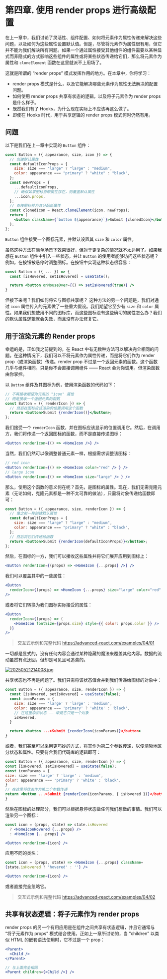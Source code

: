 # 第四章. 使用 render props 进行高级配置

在上一章中，我们讨论了灵活性、组件配置、如何将元素作为属性传递来解决这些问题，以及如何为这些属性设置默认值。但是，尽管将元素作为属性很有用，但它并不能为我们解决所有问题。如果一个通过属性接受其他组件的组件需要以某种显式而非隐式的方式影响这些组件的属性或将某些状态传递给它们，那么将元素作为属性和 `cloneElement` 函数在这里就派不上用场了。

这就是所谓的 “render props” 模式发挥作用的地方。在本章中，你将学习：

- render props 模式是什么，以及它能解决哪些元素作为属性无法解决的配置问题。
- 如何使用 render props 共享有状态的逻辑，以及将子元素作为 render props 是什么样子。
- 既然我们有了 Hooks，为什么现在实际上不应该再这么做了。
- 即使在 Hooks 时代，用于共享逻辑的 render props 模式何时仍然有用。

## 问题

以下是我们在上一章中实现的 `Button` 组件：

```jsx
const Button = ({ appearance, size, icon }) => {
  // 创建默认属性
  const defaultIconProps = {
    size: size === "large" ? "large" : "medium",
    color: appearance === "primary" ? "white" : "black",
  };
  const newProps = {
    ...defaultIconProps,
    // 确保如果图标自带属性存在，则覆盖默认属性
    ...icon.props,
  };
  // 克隆图标并为其分配新属性
  const clonedIcon = React.cloneElement(icon, newProps);
  return (
    <button className={`button ${appearance}`}>Submit {clonedIcon}</button>
  );
};
```

`Button` 组件接受一个图标元素，并默认设置其 `size` 和 `color` 属性。

虽然这种方法在简单场景下效果很好，但对于更复杂的情况就不太适用了。如果我想在 `Button` 组件中引入一些状态，并让 `Button` 的使用者能够访问这些状态呢？例如，在按钮被悬停时调整图标。在按钮中实现这种状态很容易：

```jsx
const Button = ({ ... }) => {
  const [isHovered, setIsHovered] = useState();

  return <button onMouseOver={() => setIsHovered(true)} />
}
```

但接下来呢？我们如何将它与图标共享呢？
这种方法的另一个问题是，我们对通过 `icon` 属性传入的元素做了一些重大假设。我们期望它至少有 `size` 和 `color` 属性。如果我们想使用不同的图标库，而这些图标没有这些确切的属性怎么办？我们的默认属性逻辑就会失效，而且没有办法修复它。

## 用于渲染元素的 Render props

幸运的是，正如我之前提到的，在 React 中有无数种方法可以解决完全相同的问题。在这种情况下，我们可以不将元素作为属性传递，而是将它们作为 render prop（或渲染函数）传递。render prop 不过是一个返回元素的函数。这个函数几乎与组件相同。只是你不会直接调用组件 —— React 会为你调用。但渲染函数由你掌控。

以 `Button` 组件及其图标为例，使用渲染函数的代码如下：

```jsx
// 不再接收期望为元素的 "icon" 属性
// 而是接收一个返回元素的函数
const Button = ({ renderIcon }) => {
  // 然后在图标应该渲染的位置调用这个函数
  return <button>Submit {renderIcon()}</button>;
};
```

我们接受一个 `renderIcon` 函数，并在图标应该显示的位置调用它。然后，在调用方，我们将传递一个返回图标的函数，而不是直接传递图标：

```jsx
<Button renderIcon={() => <HomeIcon />} />
```

当然，我们仍然可以像调整普通元素一样，根据需求调整该图标：

```jsx
// red icon
<Button renderIcon={() => <HomeIcon color="red" /> } />
// large icon
<Button renderIcon={() => <HomeIcon size="large" /> } />

```

那么，使用这个函数的意义何在呢？首先，是图标的属性。现在，我们无需克隆元素（无论如何，克隆元素都是一种不太可靠的做法），只需将对象传递给函数即可：

```jsx
const Button = ({ appearance, size, renderIcon }) => {
  // 像之前一样创建默认属性
  const defaultIconProps = {
    size: size === "large" ? "large" : "medium",
    color: appearance === "primary" ? "white" : "black",
  };
  // 然后将它们传递给函数
  return <button>Submit {renderIcon(defaultIconProps)}</button>;
};
```

然后，在图标的一方，我们可以接收这些属性并将它们展开应用到图标上：

```jsx
<Button renderIcon={(props) => <HomeIcon {...props} />} />
```

我们可以覆盖其中的一些属性：

```jsx
<Button
  renderIcon={(props) => <HomeIcon {...props} size="large" color="red" />}
/>
```

或者将它们转换为我们图标实际接受的属性：

```jsx
<Button
  renderIcon={(props) => (
    <HomeIcon fontSize={props.size} style={{ color: props.color }} />
  )}
/>
```

> 交互式示例和完整代码
> https://advanced-react.com/examples/04/01

一切都是显式的，没有任何内容会通过某种隐藏的魔法来覆盖其他内容。数据的流动虽然有点迂回，但却是可见且可追溯的。

[![20250521214008.jpg](https://i.postimg.cc/6600gzkq/20250521214008.jpg)](https://postimg.cc/bdZk20Nf)

共享状态也不再是问题了。我们只需将该状态值合并到我们传递给图标的对象中：

```jsx
const Button = ({ appearance, size, renderIcon }) => {
  const [isHovered, setIsHovered] = useState(false);
  const iconParams = {
    size: size === 'large' ? 'large' : 'medium',
    color: appearance === 'primary' ? 'white' : 'black',
    // 在这里添加状态 —— 毕竟它只是一个对象
    isHovered,
  }

  return <button ...>Submit {renderIcon(iconParams)}</button>
}
```

或者，我们甚至可以采用更巧妙的方式，将其作为第二个参数传递，以便清晰地区分状态和属性。只要符合我们代码库的逻辑即可：

```jsx
const Button = ({ appearance, size, renderIcon }) => {
const [isHovered, setIsHovered] = useState(false);
const iconParams = {
size: size === 'large' ? 'large' : 'medium',
color: appearance === 'primary' ? 'white' : 'black',
}
// 在这里将状态作为第二个参数传递
return <button ...>Submit {renderIcon(iconParams, { isHovered })}</button>
}
```

然后在图标的处理部分，我们可以根据悬停状态做任何我们想做的事情。我们可以渲染另一个图标：

```jsx
const icon = (props, state) => state.isHovered
  ? <HomeIconHovered {...props} />
  : <HomeIcon {...props} />

<Button renderIcon={icon} />
```

应用不同的类名：
```jsx
const icon = (props, state) => <HomeIcon {...props} className=
{state.isHovered ? 'hovered' : ''} />

<Button renderIcon={icon} />
```

或者直接完全忽略它。
> 交互式示例和完整代码
> https://advanced-react.com/examples/04/02

## 共享有状态逻辑：将子元素作为 render props

render props 的另一个有用应用是在组件之间共享有状态逻辑，并且它通常与 “将子元素作为 props” 模式结合使用。正如上一章所讨论的，当 “children” 以类似 HTML 的嵌套语法使用时，它不过是一个 prop：

```jsx
<Parent>
  <Child />
</Parent>

// 与上面完全相同
<Parent children={<Child />} />

```
